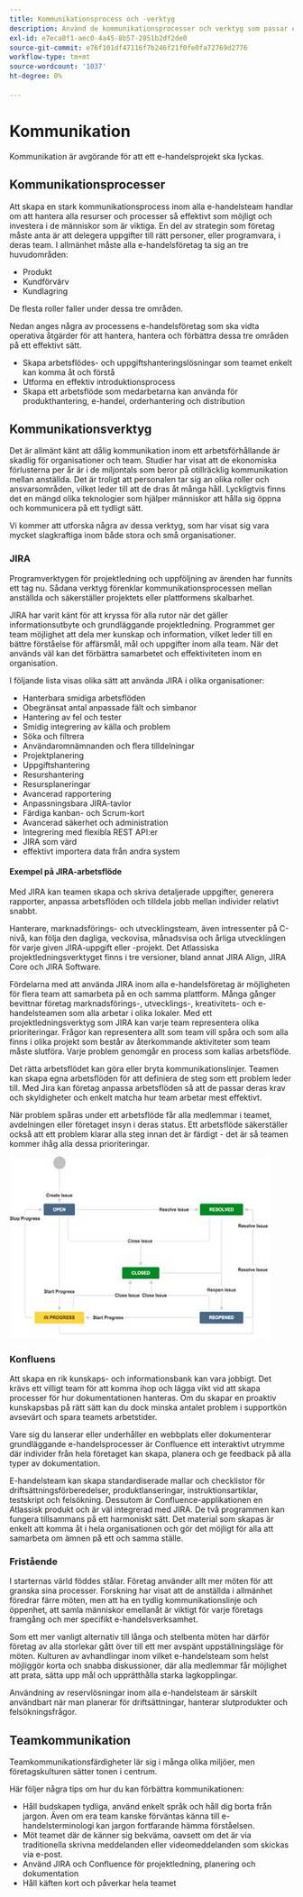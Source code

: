 ```yaml
---
title: Kommunikationsprocess och -verktyg
description: Använd de kommunikationsprocesser och verktyg som passar ert e-handelsteam.
exl-id: e7eca8f1-aec0-4a45-8b57-2851b2df2de0
source-git-commit: e76f101df47116f7b246f21f0fe0fa72769d2776
workflow-type: tm+mt
source-wordcount: '1037'
ht-degree: 0%

---
```


# Kommunikation

Kommunikation är avgörande för att ett e-handelsprojekt ska lyckas.

## Kommunikationsprocesser

Att skapa en stark kommunikationsprocess inom alla e-handelsteam handlar om att hantera alla resurser och processer så effektivt som möjligt och investera i de människor som är viktiga. En del av strategin som företag måste anta är att delegera uppgifter till rätt personer, eller programvara, i deras team. I allmänhet måste alla e-handelsföretag ta sig an tre huvudområden:

- Produkt
- Kundförvärv
- Kundlagring

De flesta roller faller under dessa tre områden.

Nedan anges några av processens e-handelsföretag som ska vidta operativa åtgärder för att hantera, hantera och förbättra dessa tre områden på ett effektivt sätt.

- Skapa arbetsflödes- och uppgiftshanteringslösningar som teamet enkelt kan komma åt och förstå
- Utforma en effektiv introduktionsprocess
- Skapa ett arbetsflöde som medarbetarna kan använda för produkthantering, e-handel, orderhantering och distribution

## Kommunikationsverktyg

Det är allmänt känt att dålig kommunikation inom ett arbetsförhållande är skadlig för organisationer och team. Studier har visat att de ekonomiska förlusterna per år är i de miljontals som beror på otillräcklig kommunikation mellan anställda. Det är troligt att personalen tar sig an olika roller och ansvarsområden, vilket leder till att de dras åt många håll. Lyckligtvis finns det en mängd olika teknologier som hjälper människor att hålla sig öppna och kommunicera på ett tydligt sätt.

Vi kommer att utforska några av dessa verktyg, som har visat sig vara mycket slagkraftiga inom både stora och små organisationer.

### JIRA

Programverktygen för projektledning och uppföljning av ärenden har funnits ett tag nu. Sådana verktyg förenklar kommunikationsprocessen mellan anställda och säkerställer projektets eller plattformens skalbarhet.

JIRA har varit känt för att kryssa för alla rutor när det gäller informationsutbyte och grundläggande projektledning. Programmet ger team möjlighet att dela mer kunskap och information, vilket leder till en bättre förståelse för affärsmål, mål och uppgifter inom alla team. När det används väl kan det förbättra samarbetet och effektiviteten inom en organisation.

I följande lista visas olika sätt att använda JIRA i olika organisationer:

- Hanterbara smidiga arbetsflöden
- Obegränsat antal anpassade fält och simbanor
- Hantering av fel och tester
- Smidig integrering av källa och problem
- Söka och filtrera
- Användaromnämnanden och flera tilldelningar
- Projektplanering
- Uppgiftshantering
- Resurshantering
- Resursplaneringar
- Avancerad rapportering
- Anpassningsbara JIRA-tavlor
- Färdiga kanban- och Scrum-kort
- Avancerad säkerhet och administration
- Integrering med flexibla REST API:er
- JIRA som värd
- effektivt importera data från andra system

#### Exempel på JIRA-arbetsflöde

Med JIRA kan teamen skapa och skriva detaljerade uppgifter, generera rapporter, anpassa arbetsflöden och tilldela jobb mellan individer relativt snabbt.

Hanterare, marknadsförings- och utvecklingsteam, även intressenter på C-nivå, kan följa den dagliga, veckovisa, månadsvisa och årliga utvecklingen för varje given JIRA-uppgift eller -projekt. Det Atlassiska projektledningsverktyget finns i tre versioner, bland annat JIRA Align, JIRA Core och JIRA Software.

Fördelarna med att använda JIRA inom alla e-handelsföretag är möjligheten för flera team att samarbeta på en och samma plattform. Många gånger bevittnar företag marknadsförings-, utvecklings-, kreativitets- och e-handelsteamen som alla arbetar i olika lokaler. Med ett projektledningsverktyg som JIRA kan varje team representera olika prioriteringar. Frågor kan representera allt som team vill spåra och som alla finns i olika projekt som består av återkommande aktiviteter som team måste slutföra. Varje problem genomgår en process som kallas arbetsflöde.

Det rätta arbetsflödet kan göra eller bryta kommunikationslinjer. Teamen kan skapa egna arbetsflöden för att definiera de steg som ett problem leder till. Med Jira kan företag anpassa arbetsflöden så att de passar deras krav och skyldigheter och enkelt matcha hur team arbetar mest effektivt.

När problem spåras under ett arbetsflöde får alla medlemmar i teamet, avdelningen eller företaget insyn i deras status. Ett arbetsflöde säkerställer också att ett problem klarar alla steg innan det är färdigt - det är så teamen kommer ihåg alla dessa prioriteringar.

![Exempeldiagram för JIRA-arbetsflöde](../../assets/playbooks/jira-workflow-example.png)

### Konfluens

Att skapa en rik kunskaps- och informationsbank kan vara jobbigt. Det krävs ett villigt team för att komma ihop och lägga vikt vid att skapa processer för hur dokumentationen hanteras. Om du skapar en proaktiv kunskapsbas på rätt sätt kan du dock minska antalet problem i supportkön avsevärt och spara teamets arbetstider.

Vare sig du lanserar eller underhåller en webbplats eller dokumenterar grundläggande e-handelsprocesser är Confluence ett interaktivt utrymme där individer från hela företaget kan skapa, planera och ge feedback på alla typer av dokumentation.

E-handelsteam kan skapa standardiserade mallar och checklistor för driftsättningsförberedelser, produktlanseringar, instruktionsartiklar, testskript och felsökning. Dessutom är Confluence-applikationen en Atlassisk produkt och är väl integrerad med JIRA. De två programmen kan fungera tillsammans på ett harmoniskt sätt. Det material som skapas är enkelt att komma åt i hela organisationen och gör det möjligt för alla att samarbeta om ämnen på ett och samma ställe.

### Fristående

I starternas värld föddes stålar. Företag använder allt mer möten för att granska sina processer. Forskning har visat att de anställda i allmänhet föredrar färre möten, men att ha en tydlig kommunikationslinje och öppenhet, att samla människor emellanåt är viktigt för varje företags framgång och mer specifikt e-handelsverksamhet.

Som ett mer vanligt alternativ till långa och stelbenta möten har därför företag av alla storlekar gått över till ett mer avspänt uppställningsläge för möten. Kulturen av avhandlingar inom vilket e-handelsteam som helst möjliggör korta och snabba diskussioner, där alla medlemmar får möjlighet att prata, sätta upp mål och upprätthålla starka lagkopplingar.

Användning av reservlösningar inom alla e-handelsteam är särskilt användbart när man planerar för driftsättningar, hanterar slutprodukter och felsökningsfrågor.

## Teamkommunikation

Teamkommunikationsfärdigheter lär sig i många olika miljöer, men företagskulturen sätter tonen i centrum.

Här följer några tips om hur du kan förbättra kommunikationen:

- Håll budskapen tydliga, använd enkelt språk och håll dig borta från jargon. Även om era team kanske förväntas känna till e-handelsterminologi kan jargon fortfarande hämma förståelsen.
- Möt teamet där de känner sig bekväma, oavsett om det är via traditionella skrivna meddelanden eller videomeddelanden som skickas via e-post.
- Använd JIRA och Confluence för projektledning, planering och dokumentation
- Håll käften kort och påverkar hela teamet
